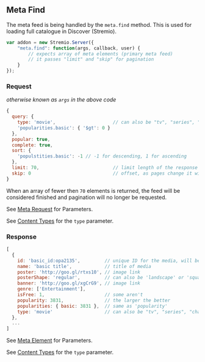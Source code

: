 ## Meta Find

The meta feed is being handled by the `meta.find` method. This is used for loading full catalogue in Discover (Stremio).

```javascript
var addon = new Stremio.Server({
	"meta.find": function(args, callback, user) {
		// expects array of meta elements (primary meta feed)
		// it passes "limit" and "skip" for pagination
	}
});
```

### Request

_otherwise known as `args` in the above code_

```javascript
{
  query: {
    type: 'movie',                     // can also be "tv", "series", "channel"
    'popularities.basic': { '$gt': 0 }
  },
  popular: true,
  complete: true,
  sort: {
    'populstities.basic': -1 // -1 for descending, 1 for ascending
  },
  limit: 70,                           // limit length of the response array to "70"
  skip: 0                              // offset, as pages change it will progress to "70", "140", ...
}
```

When an array of fewer then `70` elements is returned, the feed will be considered finished and pagination will no longer be requested.

See [Meta Request](meta.request.md) for Parameters.

See [Content Types](content.types.md) for the `type` parameter.

### Response

```javascript
[
  {
    id: 'basic_id:opa2135',         // unique ID for the media, will be returned as "basic_id" in the request object later
    name: 'basic title',            // title of media
    poster: 'http://goo.gl/rtxs10', // image link
    posterShape: 'regular',         // can also be 'landscape' or 'square'
    banner: 'http://goo.gl/xgCrG9', // image link
    genre: ['Entertainment'],
    isFree: 1,                      // some aren't
    popularity: 3831,               // the larger the better
    popularities: { basic: 3831 },  // same as 'popularity'
    type: 'movie'                   // can also be "tv", "series", "channel"
  },
  ...
]
```

See [Meta Element](meta.element.md) for Parameters.

See [Content Types](content.types.md) for the `type` parameter.
